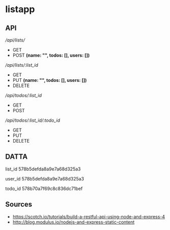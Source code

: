 
# listapp

## API
*/api/lists/*
- GET
- POST __(name: "", todos: [], users: [])__

*/api/lists/:list_id*
- GET
- PUT __(name: "", todos: [], users: [])__
- DELETE

*/api/todos/:list_id*
- GET
- POST

*/api/todos/:list_id/:todo_id*
- GET
- PUT
- DELETE

## DATTA

list_id
578b5defda8a9e7a68d325a3

user_id
578b5defda8a9e7a68d325a3


todo_id
578b70a7f69c8c836dc71bef

## Sources
- https://scotch.io/tutorials/build-a-restful-api-using-node-and-express-4
- http://blog.modulus.io/nodejs-and-express-static-content
